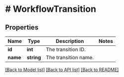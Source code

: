# # WorkflowTransition

## Properties

Name | Type | Description | Notes
------------ | ------------- | ------------- | -------------
**id** | **int** | The transition ID. |
**name** | **string** | The transition name. |

[[Back to Model list]](../../README.md#models) [[Back to API list]](../../README.md#endpoints) [[Back to README]](../../README.md)
